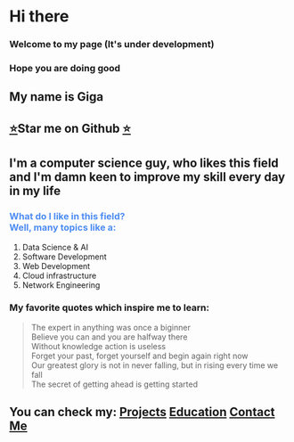 # Hi there 
### Welcome to my page (It's under development)
### Hope you are doing good

<link rel="icon" type="./favicon.ico" href="favicon.ico">


## My name is Giga 
## [⭐](https://github.com/wikicrafter)Star me on Github [⭐](https://github.com/wikicrafter)
## I'm a computer science guy, who likes this field and I'm damn keen to improve my skill every day in my life 


<h3 style="color:rgb(77, 140, 243)"> What do I like in this field? <br>Well, many topics like a:</h3> 

 1. Data Science & AI 
 2. Software Development 
 3. Web Development 
 4. Cloud infrastructure 
 5. Network Engineering






### My favorite quotes which inspire me to learn:
> The expert in anything was once a biginner <br>
> Believe you can and you are halfway there <br>
> Without knowledge action is useless <br>
> Forget your past, forget yourself and begin again right now <br>
> Our greatest glory is not in never falling, but in rising every time we fall <br> 
> The secret of getting ahead is getting started 




## You can check my:  [Projects](./Projects)    [Education](./Education)    [Contact Me](./Contact.md)    

